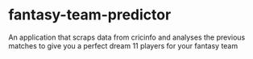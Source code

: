 # fantasy-team-predictor
An application that scraps data from cricinfo and analyses the previous matches to give you a perfect dream 11 players for your fantasy team 
